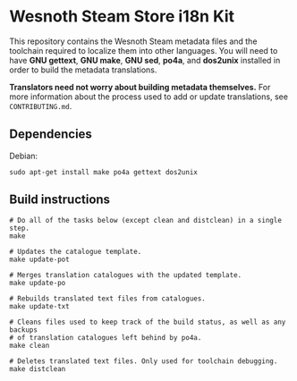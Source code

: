 Wesnoth Steam Store i18n Kit
============================

This repository contains the Wesnoth Steam metadata files and the toolchain
required to localize them into other languages. You will need to have **GNU
gettext**, **GNU make**, **GNU sed**, **po4a**, and **dos2unix** installed
in order to build the metadata translations.

**Translators need not worry about building metadata themselves.** For more
information about the process used to add or update translations, see
`CONTRIBUTING.md`.

Dependencies
------------

Debian:

```
sudo apt-get install make po4a gettext dos2unix
```

Build instructions
------------------

```
# Do all of the tasks below (except clean and distclean) in a single step.
make

# Updates the catalogue template.
make update-pot

# Merges translation catalogues with the updated template.
make update-po

# Rebuilds translated text files from catalogues.
make update-txt

# Cleans files used to keep track of the build status, as well as any backups
# of translation catalogues left behind by po4a.
make clean

# Deletes translated text files. Only used for toolchain debugging.
make distclean
```

